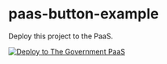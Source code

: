 # paas-button-example

Deploy this project to the PaaS.

[![Deploy to The Government PaaS](https://user-images.githubusercontent.com/1696784/46356904-9ccffc80-c65b-11e8-90b2-c9dce052638d.png)](https://paas-button.towers.dev.cloudpipelineapps.digital/button-callback)
